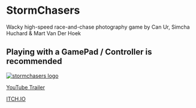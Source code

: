 # StormChasers
Wacky high-speed race-and-chase photography game by Can Ur, Simcha Huchard &amp; Mart Van Der Hoek<br>
## Playing with a GamePad / Controller is recommended <br> 
<a href='https://simcha33.itch.io/storm-chasers'><img src='https://img.itch.zone/aW1nLzc5NTU4NjcucG5n/original/aOa86l.png' alt='stormchasers logo'></a>

<a href='https://www.youtube.com/watch?v=XUo2s6kTs5Q&feature=emb_title'>YouTube Trailer</a>

<a href='https://simcha33.itch.io/storm-chasers'>ITCH.IO</a>
